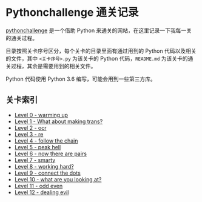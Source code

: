 # Pythonchallenge 通关记录

[pythonchallenge](http://www.pythonchallenge.com/) 是一个借助 Python 来通关的网站，在这里记录一下我每一关的通关过程。

目录按照关卡序号区分，每个关卡的目录里面有通过用到的 Python 代码以及相关的文件，其中 `<关卡序号>.py` 为该关卡的 Python 代码，`README.md` 为该关卡的通关过程，其余是需要用到的相关文件。

Python 代码使用 Python 3.6 编写，可能会用到一些第三方库。


## 关卡索引

* [Level 0 - warming up](https://github.com/HankChow/pythonchallenge/tree/master/Level0)
* [Level 1 - What about making trans?](https://github.com/HankChow/pythonchallenge/tree/master/Level1)
* [Level 2 - ocr](https://github.com/HankChow/pythonchallenge/tree/master/Level2)
* [Level 3 - re](https://github.com/HankChow/pythonchallenge/tree/master/Level3)
* [Level 4 - follow the chain](https://github.com/HankChow/pythonchallenge/tree/master/Level4)
* [Level 5 - peak hell](https://github.com/HankChow/pythonchallenge/tree/master/Level5)
* [Level 6 - now there are pairs](https://github.com/HankChow/pythonchallenge/tree/master/Level6)
* [Level 7 - smarty](https://github.com/HankChow/pythonchallenge/tree/master/Level7)
* [Level 8 - working hard?](https://github.com/HankChow/pythonchallenge/tree/master/Level8)
* [Level 9 - connect the dots](https://github.com/HankChow/pythonchallenge/tree/master/Level9)
* [Level 10 - what are you looking at?](https://github.com/HankChow/pythonchallenge/tree/master/Level10)
* [Level 11 - odd even](https://github.com/HankChow/pythonchallenge/tree/master/Level11)
* [Level 12 - dealing evil](https://github.com/HankChow/pythonchallenge/tree/master/Level12)

